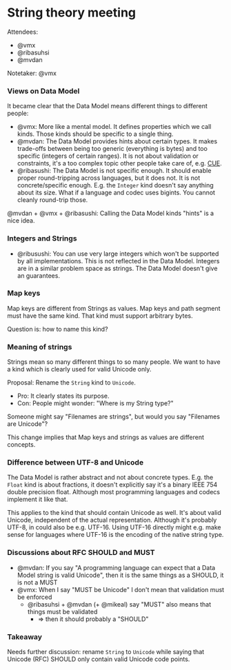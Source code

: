 String theory meeting
=====================

Attendees:
 - @vmx
 - @ribasuhsi
 - @mvdan

Notetaker: @vmx


### Views on Data Model

It became clear that the Data Model means different things to different people:

 - @vmx: More like a mental model. It defines properties which we call kinds. Those kinds should be specific to a single thing.
 - @mvdan: The Data Model provides hints about certain types. It makes trade-offs between being too generic (everything is bytes) and too specific (integers of certain ranges). It is not about validation or constraints, it's a too complex topic other people take care of, e.g. [CUE](https://cuelang.org/).
 - @ribasushi: The Data Model is not specific enough. It should enable proper round-tripping across languages, but it does not. It is not concrete/specific enough. E.g. the `Integer` kind doesn't say anything about its size. What if a language and codec uses bigints. You cannot cleanly round-trip those.

@mvdan + @vmx + @ribasushi: Calling the Data Model kinds "hints" is a nice idea.


### Integers and Strings

 - @ribusushi: You can use very large integers which won't be supported by all implementations. This is not reflected in the Data Model. Integers are in a similar problem space as strings. The Data Model doesn't give an guarantees.


### Map keys

Map keys are different from Strings as values. Map keys and path segment must have the same kind. That kind must support arbitrary bytes.

Question is: how to name this kind?


### Meaning of strings

Strings mean so many different things to so many people. We want to have a kind which is clearly used for valid Unicode only.

Proposal: Rename the `String` kind to `Unicode`.

 - Pro: It clearly states its purpose.
 - Con: People might wonder: "Where is my String type?"

Someone might say "Filenames are strings", but would you say "Filenames are Unicode"?

This change implies that Map keys and strings as values are different concepts.


### Difference between UTF-8 and Unicode

The Data Model is rather abstract and not about concrete types. E.g. the `Float` kind is about fractions, it doesn't explicitly say it's a binary IEEE 754 double precision float. Although most programming languages and codecs implement it like that.

This applies to the kind that should contain Unicode as well. It's about valid Unicode, independent of the actual representation. Although it's probably UTF-8, in could also be e.g. UTF-16. Using UTF-16 directly might e.g. make sense for languages where UTF-16 is the encoding of the native string type.


### Discussions about RFC SHOULD and MUST

 - @mvdan: If you say "A programming language can expect that a Data Model string is valid Unicode", then it is the same things as a SHOULD, it is not a MUST
 - @vmx: When I say "MUST be Unicode" I don't mean that validation must be enforced
   - @ribasuhsi + @mvdan (+ @mikeal) say "MUST" also means that things must be validated
     - => then it should probably a "SHOULD"


### Takeaway

Needs further discussion: rename `String` to `Unicode` while saying that Unicode (RFC) SHOULD only contain valid Unicode code points.
